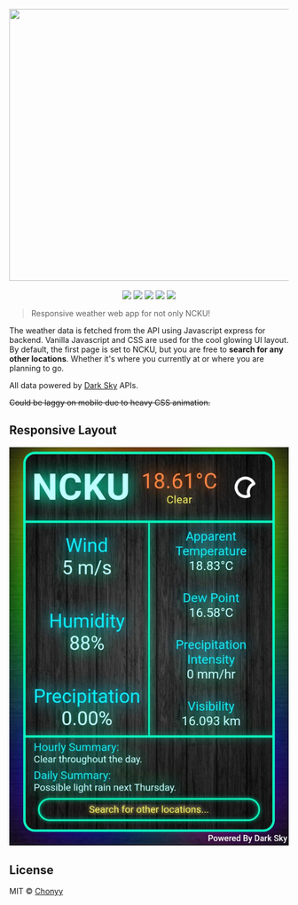 <p align=center>
    <img src="public/img/1920.gif" width="862" height="491">
</p>

<p align=center>
    <a target="_blank" href="https://travis-ci.com/tcheon8788/NCKU-Weather" title="Build Status"><img src="https://travis-ci.com/tcheon8788/NCKU-Weather.svg?branch=master"></a>
    <a target="_blank" href="http://nodejs.org/download/" title="Node version"><img src="https://img.shields.io/badge/node.js-%3E=_6.0-green.svg"></a>
    <a target="_blank" href="#" title="NPM version"><img src="https://img.shields.io/npm/v/nba-go.svg"></a>
    <a target="_blank" href="https://opensource.org/licenses/MIT" title="License: MIT"><img src="https://img.shields.io/badge/License-MIT-blue.svg"></a>
    <a target="_blank" href="http://makeapullrequest.com" title="PRs Welcome"><img src="https://img.shields.io/badge/PRs-welcome-brightgreen.svg"></a>
</p>

> Responsive weather web app for not only NCKU!

The weather data is fetched from the API using Javascript express for backend.
Vanilla Javascript and CSS are used for the cool glowing UI layout.
By default, the first page is set to NCKU, but you are free to **search for any other locations**. Whether it's where you currently at or where you are planning to go.

All data powered by [Dark Sky](https://darksky.net/dev) APIs.

~~Could be laggy on mobile due to heavy CSS animation.~~

## Responsive Layout

<p align=center>
    <img src="public/img/responsive.jpg">
</p>

## License

MIT © [Chonyy](https://github.com/Chonyy)
